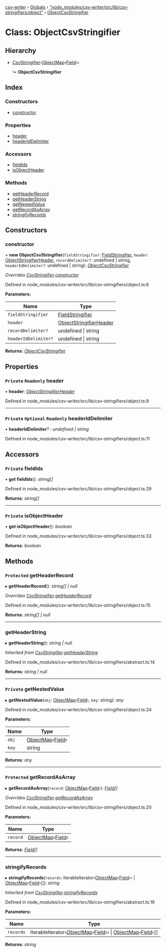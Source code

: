 [csv-writer](../README.md) › [Globals](../globals.md) › ["node_modules/csv-writer/src/lib/csv-stringifiers/object"](../modules/_node_modules_csv_writer_src_lib_csv_stringifiers_object_.md) › [ObjectCsvStringifier](_node_modules_csv_writer_src_lib_csv_stringifiers_object_.objectcsvstringifier.md)

# Class: ObjectCsvStringifier

## Hierarchy

* [CsvStringifier](_node_modules_csv_writer_src_lib_csv_stringifiers_abstract_.csvstringifier.md)‹[ObjectMap](../interfaces/_node_modules_csv_writer_src_lib_lang_object_.objectmap.md)‹[Field](../modules/_node_modules_csv_writer_src_lib_record_.md#field)››

  ↳ **ObjectCsvStringifier**

## Index

### Constructors

* [constructor](_node_modules_csv_writer_src_lib_csv_stringifiers_object_.objectcsvstringifier.md#constructor)

### Properties

* [header](_node_modules_csv_writer_src_lib_csv_stringifiers_object_.objectcsvstringifier.md#private-readonly-header)
* [headerIdDelimiter](_node_modules_csv_writer_src_lib_csv_stringifiers_object_.objectcsvstringifier.md#private-optional-readonly-headeriddelimiter)

### Accessors

* [fieldIds](_node_modules_csv_writer_src_lib_csv_stringifiers_object_.objectcsvstringifier.md#private-fieldids)
* [isObjectHeader](_node_modules_csv_writer_src_lib_csv_stringifiers_object_.objectcsvstringifier.md#private-isobjectheader)

### Methods

* [getHeaderRecord](_node_modules_csv_writer_src_lib_csv_stringifiers_object_.objectcsvstringifier.md#protected-getheaderrecord)
* [getHeaderString](_node_modules_csv_writer_src_lib_csv_stringifiers_object_.objectcsvstringifier.md#getheaderstring)
* [getNestedValue](_node_modules_csv_writer_src_lib_csv_stringifiers_object_.objectcsvstringifier.md#private-getnestedvalue)
* [getRecordAsArray](_node_modules_csv_writer_src_lib_csv_stringifiers_object_.objectcsvstringifier.md#protected-getrecordasarray)
* [stringifyRecords](_node_modules_csv_writer_src_lib_csv_stringifiers_object_.objectcsvstringifier.md#stringifyrecords)

## Constructors

###  constructor

\+ **new ObjectCsvStringifier**(`fieldStringifier`: [FieldStringifier](_node_modules_csv_writer_src_lib_field_stringifier_.fieldstringifier.md), `header`: [ObjectStringifierHeader](../modules/_node_modules_csv_writer_src_lib_record_.md#objectstringifierheader), `recordDelimiter?`: undefined | string, `headerIdDelimiter?`: undefined | string): *[ObjectCsvStringifier](_node_modules_csv_writer_src_lib_csv_stringifiers_object_.objectcsvstringifier.md)*

*Overrides [CsvStringifier](_node_modules_csv_writer_src_lib_csv_stringifiers_abstract_.csvstringifier.md).[constructor](_node_modules_csv_writer_src_lib_csv_stringifiers_abstract_.csvstringifier.md#constructor)*

Defined in node_modules/csv-writer/src/lib/csv-stringifiers/object.ts:6

**Parameters:**

Name | Type |
------ | ------ |
`fieldStringifier` | [FieldStringifier](_node_modules_csv_writer_src_lib_field_stringifier_.fieldstringifier.md) |
`header` | [ObjectStringifierHeader](../modules/_node_modules_csv_writer_src_lib_record_.md#objectstringifierheader) |
`recordDelimiter?` | undefined &#124; string |
`headerIdDelimiter?` | undefined &#124; string |

**Returns:** *[ObjectCsvStringifier](_node_modules_csv_writer_src_lib_csv_stringifiers_object_.objectcsvstringifier.md)*

## Properties

### `Private` `Readonly` header

• **header**: *[ObjectStringifierHeader](../modules/_node_modules_csv_writer_src_lib_record_.md#objectstringifierheader)*

Defined in node_modules/csv-writer/src/lib/csv-stringifiers/object.ts:9

___

### `Private` `Optional` `Readonly` headerIdDelimiter

• **headerIdDelimiter**? : *undefined | string*

Defined in node_modules/csv-writer/src/lib/csv-stringifiers/object.ts:11

## Accessors

### `Private` fieldIds

• **get fieldIds**(): *string[]*

Defined in node_modules/csv-writer/src/lib/csv-stringifiers/object.ts:29

**Returns:** *string[]*

___

### `Private` isObjectHeader

• **get isObjectHeader**(): *boolean*

Defined in node_modules/csv-writer/src/lib/csv-stringifiers/object.ts:33

**Returns:** *boolean*

## Methods

### `Protected` getHeaderRecord

▸ **getHeaderRecord**(): *string[] | null*

*Overrides [CsvStringifier](_node_modules_csv_writer_src_lib_csv_stringifiers_abstract_.csvstringifier.md).[getHeaderRecord](_node_modules_csv_writer_src_lib_csv_stringifiers_abstract_.csvstringifier.md#protected-abstract-getheaderrecord)*

Defined in node_modules/csv-writer/src/lib/csv-stringifiers/object.ts:15

**Returns:** *string[] | null*

___

###  getHeaderString

▸ **getHeaderString**(): *string | null*

*Inherited from [CsvStringifier](_node_modules_csv_writer_src_lib_csv_stringifiers_abstract_.csvstringifier.md).[getHeaderString](_node_modules_csv_writer_src_lib_csv_stringifiers_abstract_.csvstringifier.md#getheaderstring)*

Defined in node_modules/csv-writer/src/lib/csv-stringifiers/abstract.ts:14

**Returns:** *string | null*

___

### `Private` getNestedValue

▸ **getNestedValue**(`obj`: [ObjectMap](../interfaces/_node_modules_csv_writer_src_lib_lang_object_.objectmap.md)‹[Field](../modules/_node_modules_csv_writer_src_lib_record_.md#field)›, `key`: string): *any*

Defined in node_modules/csv-writer/src/lib/csv-stringifiers/object.ts:24

**Parameters:**

Name | Type |
------ | ------ |
`obj` | [ObjectMap](../interfaces/_node_modules_csv_writer_src_lib_lang_object_.objectmap.md)‹[Field](../modules/_node_modules_csv_writer_src_lib_record_.md#field)› |
`key` | string |

**Returns:** *any*

___

### `Protected` getRecordAsArray

▸ **getRecordAsArray**(`record`: [ObjectMap](../interfaces/_node_modules_csv_writer_src_lib_lang_object_.objectmap.md)‹[Field](../modules/_node_modules_csv_writer_src_lib_record_.md#field)›): *[Field](../modules/_node_modules_csv_writer_src_lib_record_.md#field)[]*

*Overrides [CsvStringifier](_node_modules_csv_writer_src_lib_csv_stringifiers_abstract_.csvstringifier.md).[getRecordAsArray](_node_modules_csv_writer_src_lib_csv_stringifiers_abstract_.csvstringifier.md#protected-abstract-getrecordasarray)*

Defined in node_modules/csv-writer/src/lib/csv-stringifiers/object.ts:20

**Parameters:**

Name | Type |
------ | ------ |
`record` | [ObjectMap](../interfaces/_node_modules_csv_writer_src_lib_lang_object_.objectmap.md)‹[Field](../modules/_node_modules_csv_writer_src_lib_record_.md#field)› |

**Returns:** *[Field](../modules/_node_modules_csv_writer_src_lib_record_.md#field)[]*

___

###  stringifyRecords

▸ **stringifyRecords**(`records`: IterableIterator‹[ObjectMap](../interfaces/_node_modules_csv_writer_src_lib_lang_object_.objectmap.md)‹[Field](../modules/_node_modules_csv_writer_src_lib_record_.md#field)›› | [ObjectMap](../interfaces/_node_modules_csv_writer_src_lib_lang_object_.objectmap.md)‹[Field](../modules/_node_modules_csv_writer_src_lib_record_.md#field)›[]): *string*

*Inherited from [CsvStringifier](_node_modules_csv_writer_src_lib_csv_stringifiers_abstract_.csvstringifier.md).[stringifyRecords](_node_modules_csv_writer_src_lib_csv_stringifiers_abstract_.csvstringifier.md#stringifyrecords)*

Defined in node_modules/csv-writer/src/lib/csv-stringifiers/abstract.ts:19

**Parameters:**

Name | Type |
------ | ------ |
`records` | IterableIterator‹[ObjectMap](../interfaces/_node_modules_csv_writer_src_lib_lang_object_.objectmap.md)‹[Field](../modules/_node_modules_csv_writer_src_lib_record_.md#field)›› &#124; [ObjectMap](../interfaces/_node_modules_csv_writer_src_lib_lang_object_.objectmap.md)‹[Field](../modules/_node_modules_csv_writer_src_lib_record_.md#field)›[] |

**Returns:** *string*
